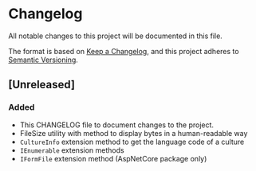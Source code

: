 # Changelog

All notable changes to this project will be documented in this file.

The format is based on [Keep a Changelog](https://keepachangelog.com/en/1.1.0/),
and this project adheres to [Semantic Versioning](https://semver.org/spec/v2.0.0.html).

## [Unreleased]

### Added

- This CHANGELOG file to document changes to the project.
- FileSize utility with method to display bytes in a human-readable way
- `CultureInfo` extension method to get the language code of a culture
- `IEnumerable` extension methods
- `IFormFile` extension method (AspNetCore package only)
